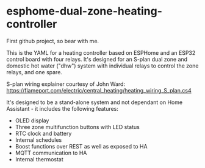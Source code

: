 # esphome-dual-zone-heating-controller

First github project, so bear with me.

This is the YAML for a heating controller based on ESPHome and an ESP32 control board with four relays. 
It's designed for an S-plan dual zone and domestic hot water ("dhw") system with individual relays to control the zone relays, and one spare.

S-plan wiring explainer courtesy of John Ward:
https://flameport.com/electric/central_heating/heating_wiring_S_plan.cs4

It's designed to be a stand-alone system and not dependant on Home Assistant - it includes the following features:

 - OLED display
 - Three zone multifunction buttons with LED status
 - RTC clock and battery
 - Internal schedules
 - Boost functions over REST as well as exposed to HA
 - MQTT communication to HA
 - Internal thermostat

